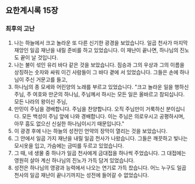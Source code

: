 ## 요한계시록 15장

### 최후의 고난
1. 나는 하늘에서 크고 놀라운 또 다른 신기한 광경을 보았습니다. 일곱 천사가 마지막 재앙인 일곱 재난을 내릴 준비를 하고 있었습니다. 이 재난이 끝나면, 하나님의 진노도 끝이 날 것입니다.
2. 나는 불이 섞인 유리 바다 같은 것을 보았습니다. 짐승과 그의 우상과 그의 이름을 상징하는 숫자와 싸워 이긴 사람들이 그 바다 곁에 서 있었습니다. 그들은 손에 하나님이 주신 거문고를 들고,
3. 하나님의 종 모세와 어린양의 노래를 부르고 있었습니다. "크고 놀라운 일을 행하신 주님, 주 여호와 만군의 하나님, 주님께서 하시는 모든 일은 올바르고 참되십니다. 모든 나라의 왕이신 주님,
4. 만민이 주님을 경배합니다. 주님을 찬양합니다. 오직 주님만이 거룩하신 분이십니다. 모든 백성이 주님 앞에 나와 경배합니다. 이는 주님은 의로우시고 공평하시며, 아무 흠도 없으신 신실한 하나님이시기 때문입니다."
5. 이 광경 후에 나는 하늘의 성전인 언약의 장막이 열리는 것을 보았습니다.
6. 그 안에서 일곱 가지 재난을 내릴 일곱 천사가 나왔습니다. 그들은 깨끗하고 빛나는 모시옷을 입고, 가슴에는 금띠를 두르고 있었습니다.
7. 그 때, 네 생물 중 하나가 일곱 천사에게 금대접을 하나씩 주었습니다. 그 대접에는 영원히 살아 계신 하나님의 진노가 가득 담겨 있었습니다.
8. 성전은 하나님의 영광과 능력에서 나오는 연기로 가득 찼습니다. 어느 누구도 일곱 천사의 일곱 재난이 끝나기까지는 성전에 들어갈 수 없었습니다.